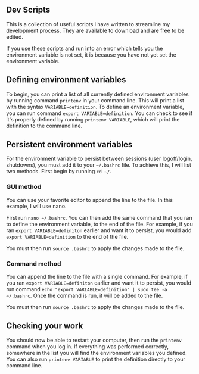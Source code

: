 
## Dev Scripts

This is a collection of useful scripts I have written to streamline my development process. They are available to download and are free to be edited.

If you use these scripts and run into an error which tells you the environment variable is not set, it is because you have not yet set the environment variable.

## Defining environment variables 

To begin, you can print a list of all currently defined environment variables by running command `printenv` in your command line. This will print a list with the syntax `VARIABLE=definition`. To define an environment variable, 
you can run command `export VARIABLE=definition`. You can check to see if it's properly defined by running `printenv VARIABLE`, which will print the definition to the command line. 

## Persistent environment variables

For the environment variable to persist between sessions (user logoff/login, shutdowns), you must add it to your `~/.bashrc` file. To achieve this, I will list two methods. First begin by running `cd ~/`.

### GUI method

You can use your favorite editor to append the line to the file. In this example, I will use nano.

First run `nano ~/.bashrc`. You can then add the same command that you ran to define the environment variable, to the end of the file. For example, if you ran `export VARIABLE=definiton` earlier and want it to persist, you would add `export VARIABLE=definition` to the end of the file.

You must then run `source .bashrc` to apply the changes made to the file.

### Command method

You can append the line to the file with a single command. For example, if you ran `export VARIABLE=definiton` earlier and want it to persist, you would run command `echo "export VARIABLE=definition" | sudo tee -a ~/.bashrc`. Once the command is run, it will be added to the file.

You must then run `source .bashrc` to apply the changes made to the file.

## Checking your work

You should now be able to restart your computer, then run the `printenv` command when you log in. If everything was performed correctly, somewhere in the list you will find the environment variables you defined. You can also run `printenv VARIABLE` to print the definition directly to your command line.






